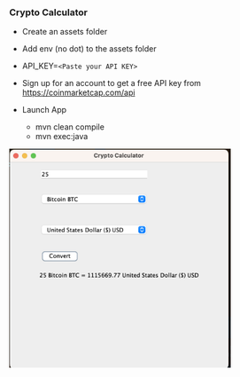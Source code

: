 ### Crypto Calculator

- Create an assets folder

- Add env (no dot) to the assets folder

- API_KEY=`<Paste your API KEY>`

- Sign up for an account to get a free API key from https://coinmarketcap.com/api

- Launch App

    - mvn clean compile
    - mvn exec:java


<img src="./screenshots/crypto-convertor.png" alt="drawing" width="400"/>
